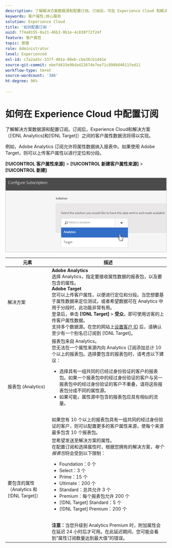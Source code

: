 ```yaml
---
description: 了解解决方案数据源和配置订阅。订阅后，可在 Experience Cloud 和解决方案（Analytics 和 Target）之间传输客户属性数据流。
keywords: 客户属性;核心服务
solution: Experience Cloud
title: '如何配置订阅 '
uuid: f74a8155-0a21-46b3-9b1e-4c838f72f24f
feature: 客户属性
topic: 管理
role: Administrator
level: Experienced
exl-id: cfa2aa5c-337f-401e-80eb-cbe36cb1d41e
source-git-commit: ebefd433e96da422674e7ee71c8988d4011fed11
workflow-type: tm+mt
source-wordcount: '386'
ht-degree: 96%

---
```


# 如何在 Experience Cloud 中配置订阅

了解解决方案数据源和配置订阅。订阅后，Experience Cloud和解决方案（[!DNL Analytics]和[!DNL Target]）之间的客户属性数据流将得以实现。

例如，Adobe Analytics 订阅允许将属性数据纳入报表中。如果使用 Adobe Target，则可以上传客户属性以进行定位和分段。

**[!UICONTROL 客户属性来源]** > **[!UICONTROL 新建客户属性来源]** > **[!UICONTROL 新建]**

![](assets/configure_subscription_page.png)

| 元素 | 描述 |
|--- |--- |
| 解决方案 | **Adobe Analytics**<br>&#x200B;选择 Analytics，指定要接收属性数据的报表包，以及要包含的属性。<br>**Adobe Target**<br>&#x200B;您可以上传客户属性，以便进行定位和分段。当您想要基于属性数据来定位测试，或者希望数据可在 Analytics 中用于分段时，此功能非常有用。<br>登录后，单击 **[!DNL Target]** > **受众**，即可使用访客的上传客户属性数据。<br>支持多个数据源。在您的网站上[设置客户 ID](core-services.md) 后，请确认至少有一个别名已订阅到 [!DNL Target]。 |
| 报表包 (Analytics) | 报表包来自 Analytics。<br>您无法在一个属性来源内向 Analytics 订阅添加总计 10 个以上的报表包。选择要包含的报表包时，请考虑以下建议：<ul><li>选择具有一组共同的已经过身份验证的客户的报表包。如果一个报表包中的经过身份验证的客户与另一报表包中的经过身份验证的客户不重叠，请将这些报表包分成不同的属性源。</li><li>如果可能，属性源中包含的报表包应具有相似的流量。</li></ul><br>如果您有 10 个以上的报表包具有一组共同的经过身份验证的客户，则可以配置更多的客户属性来源，使每个来源最多包含 10 个报表包。 |
| 要包含的属性（Analytics 和 [!DNL Target]） | 您希望发送至解决方案的属性。<br>在配置订阅和选择属性时，根据您拥有的解决方案，_每个报表包_&#x200B;将会受到以下限制：<ul><li>Foundation：0 个</li><li>Select：3 个</li><li>Prime：15 个</li><li>Ultimate：200 个</li><li>Standard：总共允许 3 个</li><li>Premium：每个报表包允许 200 个</li><li>[!DNL Target] Standard：5 个</li><li>[!DNL Target] Premium：200 个</li></ul><br>**注意：**&#x200B;当您升级到 Analytics Premium 时，附加属性会在延迟 24 小时后才可用。在此延迟期间，您可能会看到“属性订阅数量达到最大值”的错误。 |
